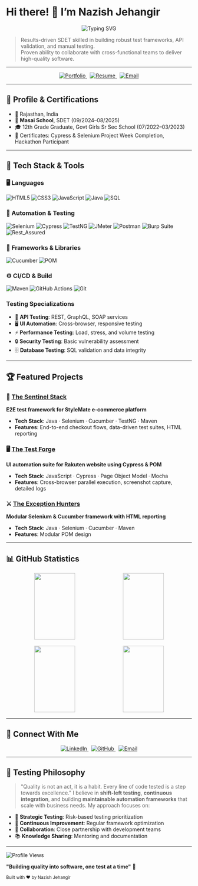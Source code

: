 <!-- HERO & ABOUT ME -->
# Hi there! 👋 I’m **Nazish Jehangir**  
<div align="center">
  <img src="https://readme-typing-svg.herokuapp.com?font=Fira+Code&size=28&duration=3000&pause=1000&color=36BCF7&center=true&vCenter=true&width=600&lines=Software+Development+Engineer+in+Test;Quality+Assurance+Engineer;Test+Automation+Specialist;API+%26+UI+Testing+Expert" alt="Typing SVG" />
</div>

> Results-driven SDET skilled in building robust test frameworks, API validation, and manual testing.  
> Proven ability to collaborate with cross-functional teams to deliver high-quality software.

---

<!-- QUICK LINKS -->
<p align="center">
  <a href="https://nazishjehangirportfolio.netlify.app/" target="_blank">
    <img src="https://img.shields.io/badge/Portfolio-Live-brightgreen?logo=netlify" alt="Portfolio"/>
  </a>
  &nbsp;
  <a href="https://drive.google.com/file/d/1lc7Jundkq8lC4neDJscaIEtxDcshWtuY/view?usp=sharing" target="_blank">
    <img src="https://img.shields.io/badge/Resume-Download-blue?logo=adobeacrobatreader" alt="Resume"/>
  </a>
  &nbsp;
  <a href="mailto:jehnazish@gmail.com">
    <img src="https://img.shields.io/badge/Email-jehnazish%40gmail.com-red?logo=gmail" alt="Email"/>
  </a>
</p>

---

## 🚀 Profile & Certifications
- 📍 Rajasthan, India  
- 🏫 **Masai School**, SDET (09/2024–08/2025)  
- 🎓 12th Grade Graduate, Govt Girls Sr Sec School (07/2022–03/2023)  
- 🏅 Certificates: Cypress & Selenium Project Week Completion, Hackathon Participant  

---

## 🔧 Tech Stack & Tools

### 🖥️ Languages
![HTML5](https://img.shields.io/badge/HTML5-E34F26?logo=html5&logoColor=white&style=for-the-badge)
![CSS3](https://img.shields.io/badge/CSS3-1572B6?logo=css3&logoColor=white&style=for-the-badge)
![JavaScript](https://img.shields.io/badge/JavaScript-F7DF1E?logo=javascript&logoColor=black&style=for-the-badge)
![Java](https://img.shields.io/badge/Java-ED8B00?logo=java&logoColor=white&style=for-the-badge)
![SQL](https://img.shields.io/badge/SQL-003B57?logo=postgresql&logoColor=white&style=for-the-badge)

### 🧪 Automation & Testing
![Selenium](https://img.shields.io/badge/Selenium-43B02A?logo=selenium&logoColor=white&style=for-the-badge)
![Cypress](https://img.shields.io/badge/Cypress-17202C?logo=cypress&logoColor=white&style=for-the-badge)
![TestNG](https://img.shields.io/badge/TestNG-FF6C37?logo=testng&logoColor=white&style=for-the-badge)
![JMeter](https://img.shields.io/badge/JMeter-D22128?logo=apachejmeter&logoColor=white&style=for-the-badge)
![Postman](https://img.shields.io/badge/Postman-FF6C37?logo=postman&logoColor=white&style=for-the-badge)
![Burp Suite](https://img.shields.io/badge/Burp_Suite-1E2021?logo=portswigger&logoColor=white&style=for-the-badge)
![Rest_Assured](https://img.shields.io/badge/Rest_Assured-4CAF50?logo=rest-assured&logoColor=white&style=for-the-badge)

### 🧰 Frameworks & Libraries
![Cucumber](https://img.shields.io/badge/Cucumber-7BA829?logo=cucumber&logoColor=white&style=for-the-badge)
![POM](https://img.shields.io/badge/Page_Object_Model-333333?logo=github&logoColor=white&style=for-the-badge)

### ⚙️ CI/CD & Build
![Maven](https://img.shields.io/badge/Maven-C71A36?logo=apache-maven&logoColor=white&style=for-the-badge)
![GitHub Actions](https://img.shields.io/badge/GitHub_Actions-2088FF?logo=github-actions&logoColor=white&style=for-the-badge)
![Git](https://img.shields.io/badge/Git-F05032?logo=git&logoColor=white&style=for-the-badge)

### Testing Specializations
- :link: **API Testing**: REST, GraphQL, SOAP services
- :desktop_computer: **UI Automation**: Cross-browser, responsive testing
- :zap: **Performance Testing**: Load, stress, and volume testing
- :lock: **Security Testing**: Basic vulnerability assessment
- :file_cabinet: **Database Testing**: SQL validation and data integrity

---

## 🏆 Featured Projects

### 🔗 [The Sentinel Stack](https://github.com/nzjahngere/0019.The-Sentinel-Stack)  
**E2E test framework for StyleMate e-commerce platform**  
- **Tech Stack**: Java · Selenium · Cucumber · TestNG · Maven  
- **Features**: End-to-end checkout flows, data-driven test suites, HTML reporting  

### 🖥️ [The Test Forge](https://github.com/nzjahngere/006-Test-Forge)  
**UI automation suite for Rakuten website using Cypress & POM**  
- **Tech Stack**: JavaScript · Cypress · Page Object Model · Mocha  
- **Features**: Cross-browser parallel execution, screenshot capture, detailed logs  

### ⚔️ [The Exception Hunters](https://github.com/nzjahngere/009_Exception_Hunters)  
**Modular Selenium & Cucumber framework with HTML reporting**  
- **Tech Stack**: Java · Selenium · Cucumber · Maven  
- **Features**: Modular POM design
---

## :bar_chart: GitHub Statistics
<p align="center">
  <img height="180em" src="https://github-readme-stats.vercel.app/api?username=nzjahngere&show_icons=true&theme=radical" width="47%" />
  <img height="180em" src="https://github-readme-streak-stats.herokuapp.com/?user=nzjahngere&theme=radical" width="47%" />
</p>

<p align="center">
  <img height="180em" src="https://github-readme-stats.vercel.app/api/top-langs/?username=nzjahngere&layout=compact&theme=radical" width="47%" />
  <img height="180em" src="https://github-readme-calendar.vercel.app/api?username=nzjahngere&theme=github-dark" width="47%" />
</p>

---

## 🔗 Connect With Me

<p align="center">
  <a href="https://www.linkedin.com/in/jehnazish/" target="_blank">
    <img src="https://img.shields.io/badge/LinkedIn-NazishJehangir-0077B5?logo=linkedin&style=for-the-badge" alt="LinkedIn"/>
  </a>
  &nbsp;
  <a href="https://github.com/nzjahngere" target="_blank">
    <img src="https://img.shields.io/badge/GitHub-@nzjahngere-181717?logo=github&style=for-the-badge" alt="GitHub"/>
  </a>
  &nbsp;
  <a href="mailto:jehnazish@gmail.com">
    <img src="https://img.shields.io/badge/Email-jehnazish%40gmail.com-D14836?logo=gmail&style=for-the-badge" alt="Email"/>
  </a>
</p>

---

## :thought_balloon: Testing Philosophy
> "Quality is not an act, it is a habit. Every line of code tested is a step towards excellence."
I believe in **shift-left testing**, **continuous integration**, and building **maintainable automation frameworks** that scale with business needs. My approach focuses on:
- :dart: **Strategic Testing**: Risk-based testing prioritization
- :arrows_counterclockwise: **Continuous Improvement**: Regular framework optimization
- :handshake: **Collaboration**: Close partnership with development teams
- :books: **Knowledge Sharing**: Mentoring and documentation
---

<div>
  <img src="https://komarev.com/ghpvc/?username=nzjahngere&color=brightgreen&style=flat-square" alt="Profile Views" />
  <p><strong>"Building quality into software, one test at a time"</strong> 🚀</p>
</div>

<sub>Built with ❤️ by Nazish Jehangir</sub>
